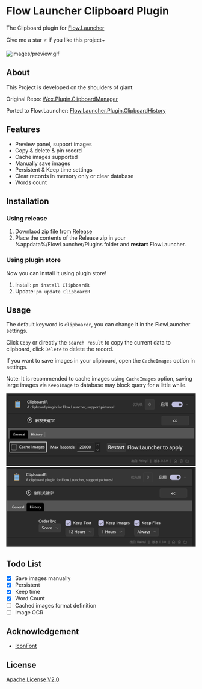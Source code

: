 # Flow Launcher Clipboard Plugin

The Clipboard plugin for [Flow.Launcher](https://github.com/Flow-Launcher/Flow.Launcher)

Give me a star :star: if you like this project~

![images/preview.gif](https://raw.githubusercontent.com/rainyl/Flow.Launcher.Plugin.ClipboardR/master/Images/preview.gif)

## About

This Project is developed on the shoulders of giant:

Original Repo: [Wox.Plugin.ClipboardManager](https://github.com/Wox-launcher/Wox.Plugin.ClipboardManager)

Ported to Flow.Launcher: [Flow.Launcher.Plugin.ClipboardHistory](https://github.com/liberize/Flow.Launcher.Plugin.ClipboardHistory)

## Features

- Preview panel, support images
- Copy & delete & pin record
- Cache images supported
- Manually save images
- Persistent & Keep time settings
- Clear records in memory only or clear database
- Words count

## Installation

### Using release

1. Downlaod zip file from [Release](https://github.com/rainyl/Flow.Launcher.Plugin.ClipboardR/releases)
2. Place the contents of the Release zip in your %appdata%/FlowLauncher/Plugins folder and **restart**  FlowLauncher.

### Using plugin store

Now you can install it using plugin store!

1. Install: `pm install ClipboardR`
2. Update: `pm update ClipboardR`

## Usage

The default keyword is `clipboardr`, you can change it in the FlowLauncher settings.

Click `Copy` or directly the `search result` to copy the current data to clipboard, click `Delete` to delete the record.

If you want to save images in your clipboard, open the `CacheImages` option in settings.

Note: It is recommended to cache images using `CacheImages` option, saving large images
via `KeepImage` to database may block query for a little while.

![settings1](./Images/settings1.png)
![settings2](./Images/settings2.png)

## Todo List

- [x] Save images manually
- [x] Persistent
- [x] Keep time
- [x] Word Count
- [ ] Cached images format definition
- [ ] Image OCR

## Acknowledgement

- [IconFont](https://www.iconfont.cn)

## License

[Apache License V2.0](LICENSE)
